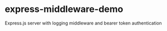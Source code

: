 # express-middleware-demo
Express.js server with logging middleware and bearer token authentication
